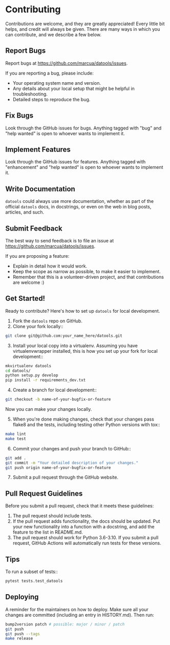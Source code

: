 # Contributing

Contributions are welcome, and they are greatly appreciated! Every little bit
helps, and credit will always be given. There are many ways in which you can contribute,
and we describe a few below.

## Report Bugs

Report bugs at https://github.com/marcua/datools/issues.

If you are reporting a bug, please include:

* Your operating system name and version.
* Any details about your local setup that might be helpful in troubleshooting.
* Detailed steps to reproduce the bug.

## Fix Bugs

Look through the GitHub issues for bugs. Anything tagged with "bug" and "help
wanted" is open to whoever wants to implement it.

## Implement Features

Look through the GitHub issues for features. Anything tagged with "enhancement"
and "help wanted" is open to whoever wants to implement it.

## Write Documentation

`datools` could always use more documentation, whether as part of the
official `datools` docs, in docstrings, or even on the web in blog posts,
articles, and such.

## Submit Feedback

The best way to send feedback is to file an issue at https://github.com/marcua/datools/issues.

If you are proposing a feature:

* Explain in detail how it would work.
* Keep the scope as narrow as possible, to make it easier to implement.
* Remember that this is a volunteer-driven project, and that contributions
  are welcome :)

## Get Started!


Ready to contribute? Here's how to set up `datools` for local development.

1. Fork the `datools` repo on GitHub.
2. Clone your fork locally::

```bash
git clone git@github.com:your_name_here/datools.git
```

3. Install your local copy into a virtualenv. Assuming you have virtualenvwrapper installed, this is how you set up your fork for local development::

```bash
mkvirtualenv datools
cd datools/
python setup.py develop
pip install -r requirements_dev.txt
```

4. Create a branch for local development::

```bash
git checkout -b name-of-your-bugfix-or-feature
```

   Now you can make your changes locally.

5. When you're done making changes, check that your changes pass flake8 and the
   tests, including testing other Python versions with tox::

```bash
make lint
make test
```

6. Commit your changes and push your branch to GitHub::

```bash
git add .
git commit -m "Your detailed description of your changes."
git push origin name-of-your-bugfix-or-feature
```

7. Submit a pull request through the GitHub website.

## Pull Request Guidelines

Before you submit a pull request, check that it meets these guidelines:

1. The pull request should include tests.
2. If the pull request adds functionality, the docs should be updated. Put
   your new functionality into a function with a docstring, and add the
   feature to the list in README.md.
3. The pull request should work for Python 3.6-3.10. If you submit a pull request,
   GitHub Actions will automatically run tests for these versions.

## Tips

To run a subset of tests::

```bash
pytest tests.test_datools
```

## Deploying

A reminder for the maintainers on how to deploy.
Make sure all your changes are committed (including an entry in HISTORY.md).
Then run:

```bash
bump2version patch # possible: major / minor / patch
git push
git push --tags
make release
```

